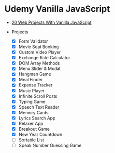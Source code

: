 # Udemy Vanilla JavaScript

- [20 Web Projects With Vanilla JavaScript](https://www.udemy.com/course/web-projects-with-vanilla-javascript/)

- Projects

  - [x] Form Validator
  - [x] Movie Seat Booking
  - [x] Custom Video Player
  - [x] Exchange Rate Calculator
  - [x] DOM Array Methods
  - [x] Menu Slider & Modal
  - [x] Hangman Game
  - [x] Meal Finder
  - [x] Expense Tracker
  - [x] Music Player
  - [x] Infinite Scroll Posts
  - [x] Typing Game
  - [x] Speech Text Reader
  - [x] Memory Cards
  - [x] Lyrics Search App
  - [x] Relaxer App
  - [x] Breakout Game
  - [x] New Year Countdown
  - [ ] Sortable List
  - [ ] Speak Number Guessing Game
